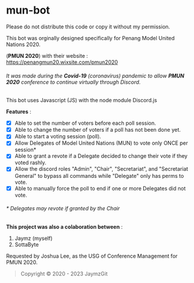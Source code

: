 # mun-bot
Please do not distribute this code or copy it without my permission.

This bot was orginally designed specifically for Penang Model United Nations 2020.

(**PMUN 2020**) with their website : https://penangmun20.wixsite.com/pmun2020
###### It was made during the **Covid-19** (coronavirus) pandemic to allow **PMUN 2020** conference to continue virtually through Discord.
This bot uses Javascript (JS) with the node module Discord.js

**Features** :
- [x] Able to set the number of voters before each poll session. 
- [x] Able to change the number of voters if a poll has not been done yet.
- [x] Able to start a voting session (poll).
- [x] Allow Delegates of Model United Nations (MUN) to vote only ONCE per session*
- [x] Able to grant a revote if a Delegate decided to change their vote if they voted rashly.
- [x] Allow the discord roles "Admin", "Chair", "Secretariat", and "Secretariat General" to bypass all commands while "Delegate" only has perms to vote.
- [x] Able to manually force the poll to end if one or more Delegates did not vote.
###### \* Delegates may revote if granted by the Chair

**This project was also a colaboration between** :
1. Jaymz (myself)
2. SottaByte

Requested by Joshua Lee, as the USG of Conference Management for PMUN 2020.
> Copyright © 2020 - 2023 JaymzGit
